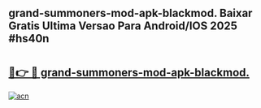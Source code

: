 ## grand-summoners-mod-apk-blackmod. Baixar Gratis Ultima Versao Para Android/IOS 2025 #hs40n

# <h2><a href="https://ainizakaria.my?title=grand-summoners-mod-apk-blackmod.&ref=20M">🔗👉 🔴 grand-summoners-mod-apk-blackmod.</a></h2>

[![acn](https://github.com/user-attachments/assets/0f9c940e-d8b0-45ae-aac7-cd30a18b3e1c)](https://ainizakaria.my?title=grand-summoners-mod-apk-blackmod.&ref=20M)

